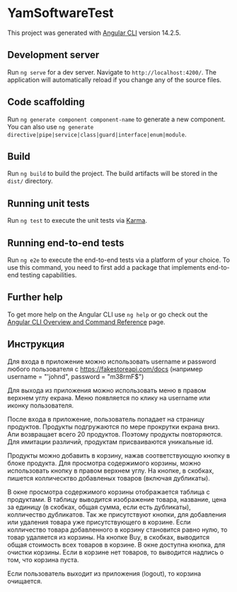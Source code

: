 # YamSoftwareTest

This project was generated with [Angular CLI](https://github.com/angular/angular-cli) version 14.2.5.

## Development server

Run `ng serve` for a dev server. Navigate to `http://localhost:4200/`. The application will automatically reload if you change any of the source files.

## Code scaffolding

Run `ng generate component component-name` to generate a new component. You can also use `ng generate directive|pipe|service|class|guard|interface|enum|module`.

## Build

Run `ng build` to build the project. The build artifacts will be stored in the `dist/` directory.

## Running unit tests

Run `ng test` to execute the unit tests via [Karma](https://karma-runner.github.io).

## Running end-to-end tests

Run `ng e2e` to execute the end-to-end tests via a platform of your choice. To use this command, you need to first add a package that implements end-to-end testing capabilities.

## Further help

To get more help on the Angular CLI use `ng help` or go check out the [Angular CLI Overview and Command Reference](https://angular.io/cli) page.

## Инструкция
Для входа в приложение можно использовать username и password любого пользователя с https://fakestoreapi.com/docs (например username = "'johnd", password = "m38rmF$")

Для выхода из приложения можно использовать меню в правом верхнем углу екрана. Меню появляется по клику на username или иконку пользователя.

После входа в приложение, пользователь попадает на страницу продуктов. Продукты подгружаются по мере прокрутки екрана вниз. Апи возвращает всего 20 продуктов.
Поэтому продукты повторяются. Для имитации различий, продуктам присваиваются уникальные id.

Продукты можно добавить в корзину, нажав соответствующую кнопку в блоке продукта. Для просмотра содержимого корзины, можно использовать кнопку в правом верхнем углу.
На кнопке, в скобках, пишется коллическтво добавленых товаров (включая дубликаты).

В окне просмотра содержимого корзины отображается таблица с продуктами. В таблицу выводится изображение товара, название, цена за единицу (в скобках, общая сумма, если есть дубликаты),
колличество дубликатов. Так же присутствуют кнопки, для добавления или удаления товара уже присутствующего в корзине. Если колличество товара добавленного в корзину
становится равно нулю, то товар удаляется из корзины. На кнопке Buy, в скобках, выводится общая стоимость всех товаров в корзине.
В окне доступна кнопка, для очистки корзины. Если в корзине нет товаров, то выводится надпись о том, что корзина пуста.

Если пользователь выходит из приложения (logout), то корзина очищается.
